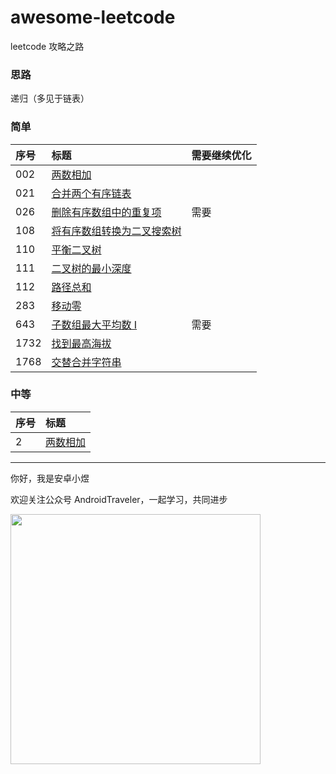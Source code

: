 # awesome-leetcode
leetcode 攻略之路

### 思路
递归（多见于链表）

### 简单

| 序号   | 标题                             | 需要继续优化       |
|:-----|:-------------------------------|:-------------|
| 002  | [两数相加](./java/002.md)          |
| 021  | [合并两个有序链表](./java/021.md)      |
| 026  | [删除有序数组中的重复项](./java/026.md)   | 需要 |
| 108  | [将有序数组转换为二叉搜索树](./java/108.md) |
| 110  | [平衡二叉树](./java/110.md)         |
| 111  | [二叉树的最小深度](./java/111.md)      |
| 112  | [路径总和](./java/112.md)          |
| 283  | [移动零](./java/283.md)           |
| 643  | [子数组最大平均数 I](./java/643.md)    |需要|
| 1732 | [找到最高海拔](./java/1732.md)       |
| 1768 | [交替合并字符串](./java/1768.md)      |



### 中等

| 序号 | 标题                                     |
| :--- | :--------------------------------       |
| 2    | [两数相加](./java/002.md)                 |


<hr/>

你好，我是安卓小煜

欢迎关注公众号 AndroidTraveler，一起学习，共同进步

<img src="./res/image/wechat_official_account.jpg" width="400"/>
